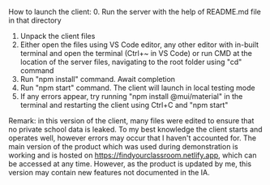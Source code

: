 How to launch the client:
0. Run the server with the help of README.md file in that directory
1. Unpack the client files
2. Either open the files using VS Code editor, any other editor with in-built terminal and open the terminal (Ctrl+~ in VS Code) or run CMD at the location of the server files, navigating to the root folder using "cd" command
3. Run "npm install" command. Await completion
4. Run "npm start" command. The client will launch in local testing mode
5. If any errors appear, try running "npm install @mui/material" in the terminal and restarting the client using Ctrl+C and "npm start"

Remark: in this version of the client, many files were edited to ensure that no private school data is leaked. To my best knowledge the client starts and operates well, however errors may occur that I haven't accounted for. The main version of the product which was used during demonstration is working and is hosted on https://findyourclassroom.netlify.app, which can be accessed at any time.
However, as the product is updated by me, this version may contain new features not documented in the IA.